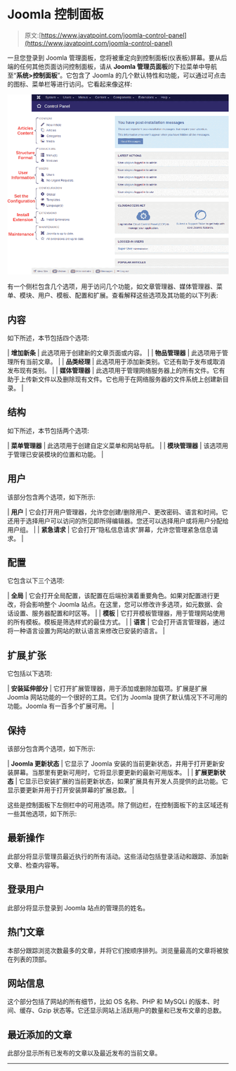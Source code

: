# Joomla 控制面板

> 原文:[https://www.javatpoint.com/joomla-control-panel](https://www.javatpoint.com/joomla-control-panel)

一旦您登录到 Joomla 管理面板，您将被重定向到控制面板(仪表板)屏幕。要从后端的任何其他页面访问控制面板，请从 **Joomla 管理员面板**的下拉菜单中导航至“**系统>控制面板**”。它包含了 Joomla 的几个默认特性和功能，可以通过可点击的图标、菜单栏等进行访问。它看起来像这样:

![Joomla Control Panel](img/a54dc7ae45d495d79ba7344706ff89ba.png)

有一个侧栏包含几个选项，用于访问几个功能，如文章管理器、媒体管理器、菜单、模块、用户、模板、配置和扩展。查看解释这些选项及其功能的以下列表:

## 内容

如下所述，本节包括四个选项:

| **增加新条** | 此选项用于创建新的文章页面或内容。 |
| **物品管理器** | 此选项用于管理所有当前文章。 |
| **品类经理** | 此选项用于添加新类别。它还有助于发布或取消发布现有类别。 |
| **媒体管理器** | 此选项用于管理网络服务器上的所有文件。它有助于上传新文件以及删除现有文件。它也用于在网络服务器的文件系统上创建新目录。 |

## 结构

如下所述，本节包括两个选项:

| **菜单管理器** | 此选项用于创建自定义菜单和网站导航。 |
| **模块管理器** | 该选项用于管理已安装模块的位置和功能。 |

## 用户

该部分包含两个选项，如下所示:

| **用户** | 它会打开用户管理器，允许您创建/删除用户、更改密码、语言和时间。它还用于选择用户可以访问的所见即所得编辑器。您还可以选择用户或将用户分配给用户组。 |
| **紧急请求** | 它会打开“隐私信息请求”屏幕，允许您管理紧急信息请求。 |

## 配置

它包含以下三个选项:

| **全局** | 它会打开全局配置，该配置在后端扮演着重要角色。如果对配置进行更改，将会影响整个 Joomla 站点。在这里，您可以修改许多选项，如元数据、会话设置、服务器配置和时区等。 |
| **模板** | 它打开模板管理器，用于管理网站使用的所有模板。模板是筛选样式的最佳方式。 |
| **语言** | 它会打开语言管理器，通过将一种语言设置为网站的默认语言来修改已安装的语言。 |

## 扩展ˌ扩张

它包括以下选项:

| **安装延伸部分** | 它打开扩展管理器，用于添加或删除加载项。扩展是扩展 Joomla 网站功能的一个很好的工具。它们为 Joomla 提供了默认情况下不可用的功能。Joomla 有一百多个扩展可用。 |

## 保持

该部分包含两个选项，如下所示:

| **Joomla 更新状态** | 它显示了 Joomla 安装的当前更新状态，并用于打开更新安装屏幕。当那里有更新可用时，它将显示要更新的最新可用版本。 |
| **扩展更新状态** | 它显示已安装扩展的当前更新状态，如果扩展具有开发人员提供的此功能。它显示要更新并用于打开安装屏幕的扩展总数。 |

这些是控制面板下左侧栏中的可用选项。除了侧边栏，在控制面板下的主区域还有一些其他选项，如下所示:

## 最新操作

此部分将显示管理员最近执行的所有活动。这些活动包括登录活动和跟踪、添加新文章、检查内容等。

## 登录用户

此部分将显示登录到 Joomla 站点的管理员的姓名。

## 热门文章

本部分跟踪浏览次数最多的文章，并将它们按顺序排列。浏览量最高的文章将被放在列表的顶部。

## 网站信息

这个部分包括了网站的所有细节，比如 OS 名称、PHP 和 MySQLi 的版本、时间、缓存、Gzip 状态等。它还显示网站上活跃用户的数量和已发布文章的总数。

## 最近添加的文章

此部分显示所有已发布的文章以及最近发布的当前文章。

* * *